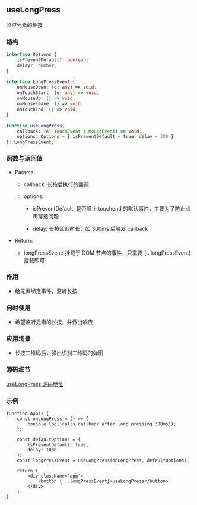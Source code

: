 ## useLongPress

监控元素的长按

### 结构

```ts
interface Options {
    isPreventDefault?: boolean;
    delay?: number;
}

interface LongPressEvent {
    onMouseDown: (e: any) => void,
    onTouchStart: (e: any) => void,
    onMouseUp: () => void,
    onMouseLeave: () => void,
    onTouchEnd: () => void,
}

function useLongPress(
    callback: (e: TouchEvent | MouseEvent) => void,
    options: Options = { isPreventDefault = true, delay = 300 }
): LongPressEvent;
```

### 函数与返回值

- Params:

    - callback: 长按后执行的回调

    - options:

        - isPreventDefault: 是否阻止 touchend 的默认事件，主要为了防止点击穿透问题

        - delay: 长按延迟时长，如 300ms 后触发 callback

- Return:

    - longPressEvent: 挂载于 DOM 节点的事件，只需要 {...longPressEvent} 挂载即可

### 作用

- 给元素绑定事件，监听长按

### 何时使用

- 希望监听元素的长按，并做出响应

### 应用场景

- 长按二维码后，弹出识别二维码的弹窗

### 源码细节

[useLongPress 源码地址](https://github.com/streamich/react-use/blob/master/src/useLongPress.ts)

### 示例

```tsx
function App() {
    const onLongPress = () => {
        console.log('calls callback after long pressing 300ms');
    };
    
    const defaultOptions = {
        isPreventDefault: true,
        delay: 1000,
    };
    const longPressEvent = useLongPress(onLongPress, defaultOptions);

    return (
        <div className='app'>
            <button {...longPressEvent}>useLongPress</button>
        </div>
    )
}
```
